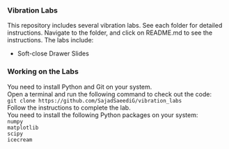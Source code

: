 ### Vibration Labs
This repository includes several vibration labs. See each folder for detailed instructions. Navigate to the folder, and click on README.md to see the instructions. 
The labs include:
* Soft-close Drawer Slides

### Working on the Labs
You need to install Python and Git on your system.\
Open a terminal and run the following command to check out the code:\
`git clone https://github.com/SajadSaeediG/vibration_labs`\
Follow the instructions to complete the lab.\
You need to install the following Python packages on your system:\
`numpy`\
`matplotlib`\
`scipy`\
`icecream`

